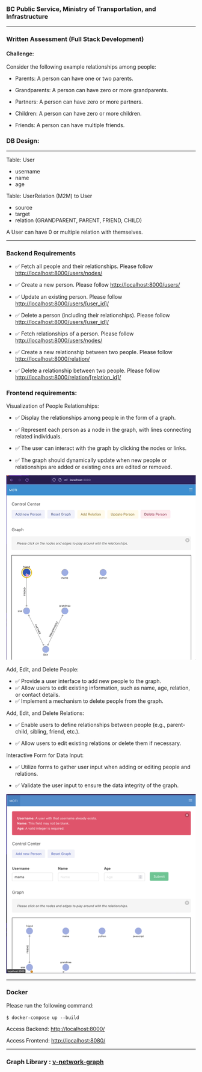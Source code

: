 ### BC Public Service, Ministry of Transportation, and Infrastructure
---

### Written Assessment (Full Stack Development)

#### Challenge:

Consider the following example relationships among people:


- Parents: A person can have one or two parents.

- Grandparents: A person can have zero or more grandparents.

- Partners: A person can have zero or more partners.

- Children: A person can have zero or more children.

- Friends: A person can have multiple friends.



### DB Design:
---

Table: User

- username
- name
- age


Table: UserRelation (M2M) to User

- source
- target
- relation (GRANDPARENT, PARENT, FRIEND, CHILD)

A User can have 0 or multiple relation with themselves.

---

### Backend Requirements

- ✅ Fetch all people and their relationships.
Please follow [http://localhost:8000/users/nodes/](http://localhost:8000/users/nodes/)

- ✅ Create a new person.
Please follow [http://localhost:8000/users/](http://localhost:8000/users/)

- ✅ Update an existing person.
Please follow [http://localhost:8000/users/[user_id]/](http://localhost:8000/users/1/)
- ✅ Delete a person (including their relationships).
Please follow [http://localhost:8000/users/[user_id]/](http://localhost:8000/users/1/)
- ✅ Fetch relationships of a person.
Please follow [http://localhost:8000/users/nodes/](http://localhost:8000/users/nodes/)
- ✅ Create a new relationship between two people.
Please follow [http://localhost:8000/relation/](http://localhost:8000/relation/)

- ✅ Delete a relationship between two people.
Please follow [http://localhost:8000/relation/[relation_id]/](http://localhost:8000/relation/1/)


### Frontend requirements:

Visualization of People Relationships:

- ✅ Display the relationships among people in the form of a graph.


- ✅ Represent each person as a node in the graph, with lines connecting related individuals.

- ✅ The user can interact with the graph by clicking the nodes or links.

- ✅ The graph should dynamically update when new people or relationships are added or existing ones are edited or removed.

![Working Graph](./docs/3.gif)

Add, Edit, and Delete People:

- ✅ Provide a user interface to add new people to the graph.
- ✅ Allow users to edit existing information, such as name, age, relation, or contact details.
- ✅ Implement a mechanism to delete people from the graph.


Add, Edit, and Delete Relations:

- ✅ Enable users to define relationships between people (e.g., parent-child, sibling, friend, etc.).

- ✅ Allow users to edit existing relations or delete them if necessary.


Interactive Form for Data Input:

- ✅ Utilize forms to gather user input when adding or editing people and relations.

- ✅ Validate the user input to ensure the data integrity of the graph.

![Working Graph](./docs/4.png)

---

### Docker

Please run the following command:

`$ docker-compose up --build`

Access Backend: [http://localhost:8000/](https://localhost:8000/)

Access Frontend: [http://localhost:8080/](https://localhost:8080/)

---

### Graph Library : [v-network-graph](https://dash14.github.io/v-network-graph/)

